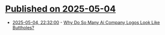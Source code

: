 # [Published on 2025-05-04](index.md)

* [2025-05-04, 22:32:00](https://soylentnews.org/article.pl?sid=25/05/03/145213&from=rss) - [Why Do So Many Ai Company Logos Look Like Buttholes?](https://soylentnews.org/article.pl?sid=25/05/03/145213&from=rss)
